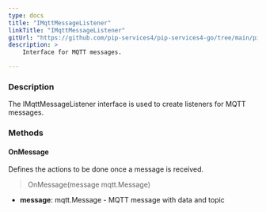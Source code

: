 ```yaml
---
type: docs
title: "IMqttMessageListener"
linkTitle: "IMqttMessageListener"
gitUrl: "https://github.com/pip-services4/pip-services4-go/tree/main/pip-services4-mqtt-go"
description: >
    Interface for MQTT messages.

---
```



### Description

The IMqttMessageListener interface is used to create listeners for MQTT messages.


### Methods


#### OnMessage
Defines the actions to be done once a message is received.

> OnMessage(message mqtt.Message)

- **message**: mqtt.Message - MQTT message with data and topic

